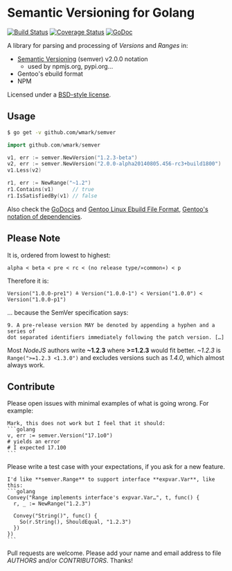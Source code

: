 Semantic Versioning for Golang
==============================

[![Build Status](https://drone.io/github.com/wmark/semver/status.png)](https://drone.io/github.com/wmark/semver/latest)
[![Coverage Status](https://coveralls.io/repos/wmark/semver/badge.png?branch=master)](https://coveralls.io/r/wmark/semver?branch=master)
[![GoDoc](https://godoc.org/github.com/wmark/semver?status.png)](https://godoc.org/github.com/wmark/semver)

A library for parsing and processing of *Versions* and *Ranges* in:

* [Semantic Versioning](http://semver.org/) (semver) v2.0.0 notation
  * used by npmjs.org, pypi.org…
* Gentoo's ebuild format
* NPM

Licensed under a [BSD-style license](LICENSE).

Usage
-----
```bash
$ go get -v github.com/wmark/semver
```

```go
import github.com/wmark/semver

v1, err := semver.NewVersion("1.2.3-beta")
v2, err := semver.NewVersion("2.0.0-alpha20140805.456-rc3+build1800")
v1.Less(v2)

r1, err := NewRange("~1.2")
r1.Contains(v1)      // true
r1.IsSatisfiedBy(v1) // false
```

Also check the [GoDocs](http://godoc.org/github.com/wmark/semver)
and [Gentoo Linux Ebuild File Format](http://devmanual.gentoo.org/ebuild-writing/file-format/),
[Gentoo's notation of dependencies](http://devmanual.gentoo.org/general-concepts/dependencies/).

Please Note
-----------

It is, ordered from lowest to highest:

    alpha < beta < pre < rc < (no release type/»common«) < p

Therefore it is:

    Version("1.0.0-pre1") ≙ Version("1.0.0-1") < Version("1.0.0") < Version("1.0.0-p1")

… because the SemVer specification says:

    9. A pre-release version MAY be denoted by appending a hyphen and a series of
    dot separated identifiers immediately following the patch version. […]

Most *NodeJS* authors write **~1.2.3** where **>=1.2.3** would fit better.
*~1.2.3* is ```Range(">=1.2.3 <1.3.0")``` and excludes versions such as *1.4.0*,
which almost always work.

Contribute
----------

Please open issues with minimal examples of what is going wrong. For example:

    Mark, this does not work but I feel that it should:
    ```golang
    v, err := semver.Version("17.1o0")
    # yields an error
    # I expected 17.100
    ```

Please write a test case with your expectations, if you ask for a new feature.

    I'd like **semver.Range** to support interface **expvar.Var**, like this:
    ```golang
    Convey("Range implements interface's expvar.Var…", t, func() {
      r, _ := NewRange("1.2.3")
      
      Convey("String()", func() {
        So(r.String(), ShouldEqual, "1.2.3")
      })
    })
    ```

Pull requests are welcome.
Please add your name and email address to file *AUTHORS* and/or *CONTRIBUTORS*.
Thanks!
